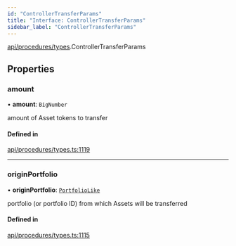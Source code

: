 ```yaml
---
id: "ControllerTransferParams"
title: "Interface: ControllerTransferParams"
sidebar_label: "ControllerTransferParams"
---
```


[api/procedures/types](../../../../../modules/API/Procedures/Types/Types.md).ControllerTransferParams

## Properties

### amount

• **amount**: `BigNumber`

amount of Asset tokens to transfer

#### Defined in

[api/procedures/types.ts:1119](https://github.com/PolymeshAssociation/polymesh-sdk/blob/8a9158669/src/api/procedures/types.ts#L1119)

___

### originPortfolio

• **originPortfolio**: [`PortfolioLike`](../../../../../modules/API/Entities/Types/Types.md#portfoliolike)

portfolio (or portfolio ID) from which Assets will be transferred

#### Defined in

[api/procedures/types.ts:1115](https://github.com/PolymeshAssociation/polymesh-sdk/blob/8a9158669/src/api/procedures/types.ts#L1115)
